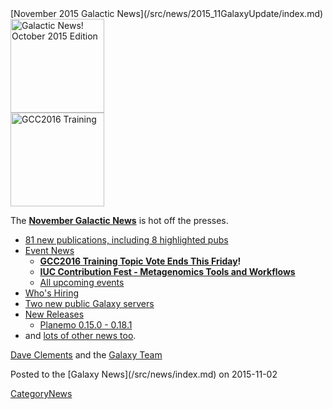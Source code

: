 <div class='newsItemHeader'>[November 2015 Galactic News](/src/news/2015_11GalaxyUpdate/index.md)</div>

<div class='right'>
<a href='/src/GalaxyUpdates/2015_11/index.md'><img src="/src/images/GalaxyLogos/GalaxyNews.png" alt="Galactic News! October 2015 Edition" width=150 /></a><br />
<a href='/src/GalaxyUpdates/2015_11/index.md#gcc2016-training-topic-vote-ends-this-friday'><img src="/src/events/GCC2016/GCC2016TrainingLogo400.png" alt="GCC2016 Training" width="150" /></a>
</div>

The **[November Galactic News](/src/GalaxyUpdates/2015_11/index.md)** is hot off the presses.
* [81 new publications, including 8 highlighted pubs](/src/GalaxyUpdates/2015_11/index.md#new-papers)
* [Event News](/src/GalaxyUpdates/2015_11/index.md#events)
  * **[GCC2016 Training Topic Vote Ends This Friday](/src/GalaxyUpdates/2015_11/index.md#gcc2016-training-topic-vote-ends-this-friday)!**
  * **[IUC Contribution Fest - Metagenomics Tools and Workflows](/src/GalaxyUpdates/2015_11/index.md#iuc-contribution-fest---metagenomics-tools-and-workflows)**
  * [All upcoming events](/src/GalaxyUpdates/2015_11/index.md#upcoming-events)
* [Who's Hiring](/src/GalaxyUpdates/2015_11/index.md#whos-hiring)
* [Two new public Galaxy servers](/src/GalaxyUpdates/2015_11/index.md#new-public-galaxy-servers)
* [New Releases](/src/GalaxyUpdates/2015_11/index.md#releases)
  * [Planemo 0.15.0 - 0.18.1](/src/GalaxyUpdates/2015_11/index.md#planemo-0150---0181)
* and [lots of other news too](/src/GalaxyUpdates/2015_11/index.md#other-news).

[Dave Clements](/src/DaveClements/index.md) and the [Galaxy Team](/src/GalaxyTeam/index.md)

<div class='newsItemFooter'>Posted to the [Galaxy News](/src/news/index.md) on 2015-11-02 </div>

[CategoryNews](/src/CategoryNews/index.md)
